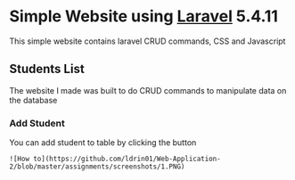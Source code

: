 # Simple Website using [Laravel](https://laravel.com/) 5.4.11
This simple website contains laravel CRUD commands, CSS and Javascript

## Students List
The website I made was built to do CRUD commands to manipulate data on the database

### Add Student
You can add student to table by clicking the button 

```
![How to](https://github.com/ldrin01/Web-Application-2/blob/master/assignments/screenshots/1.PNG)
```
